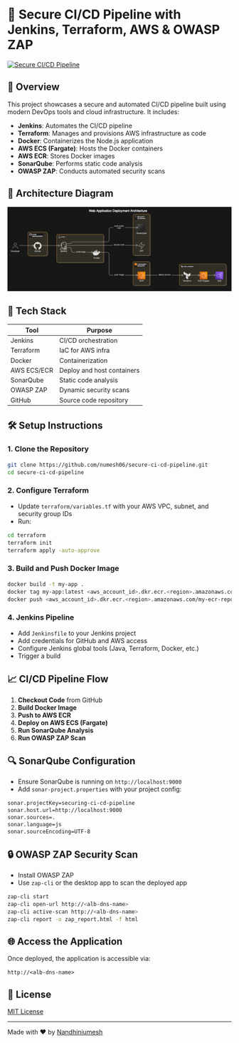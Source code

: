 # 🚀 Secure CI/CD Pipeline with Jenkins, Terraform, AWS & OWASP ZAP

[![Secure CI/CD Pipeline](https://github.com/numesh06/secure-ci-cd-pipeline/actions/workflows/ci-cd.yml/badge.svg)](https://github.com/numesh06/secure-ci-cd-pipeline/actions/workflows/ci-cd.yml)

## 📌 Overview
This project showcases a secure and automated CI/CD pipeline built using modern DevOps tools and cloud infrastructure. It includes:

- **Jenkins**: Automates the CI/CD pipeline
- **Terraform**: Manages and provisions AWS infrastructure as code
- **Docker**: Containerizes the Node.js application
- **AWS ECS (Fargate)**: Hosts the Docker containers
- **AWS ECR**: Stores Docker images
- **SonarQube**: Performs static code analysis
- **OWASP ZAP**: Conducts automated security scans

## 🧱 Architecture Diagram
![Architecture Diagram](architecture.png)

## 📂 Tech Stack
| Tool          | Purpose                            |
|---------------|-------------------------------------|
| Jenkins       | CI/CD orchestration                |
| Terraform     | IaC for AWS infra                  |
| Docker        | Containerization                   |
| AWS ECS/ECR   | Deploy and host containers         |
| SonarQube     | Static code analysis               |
| OWASP ZAP     | Dynamic security scans             |
| GitHub        | Source code repository             |

## 🛠️ Setup Instructions

### 1. Clone the Repository
```bash
git clone https://github.com/numesh06/secure-ci-cd-pipeline.git
cd secure-ci-cd-pipeline
```

### 2. Configure Terraform
- Update `terraform/variables.tf` with your AWS VPC, subnet, and security group IDs
- Run:
```bash
cd terraform
terraform init
terraform apply -auto-approve
```

### 3. Build and Push Docker Image
```bash
docker build -t my-app .
docker tag my-app:latest <aws_account_id>.dkr.ecr.<region>.amazonaws.com/my-ecr-repo:latest
docker push <aws_account_id>.dkr.ecr.<region>.amazonaws.com/my-ecr-repo:latest
```

### 4. Jenkins Pipeline
- Add `Jenkinsfile` to your Jenkins project
- Add credentials for GitHub and AWS access
- Configure Jenkins global tools (Java, Terraform, Docker, etc.)
- Trigger a build

## 📈 CI/CD Pipeline Flow
1. **Checkout Code** from GitHub
2. **Build Docker Image**
3. **Push to AWS ECR**
4. **Deploy on AWS ECS (Fargate)**
5. **Run SonarQube Analysis**
6. **Run OWASP ZAP Scan**

## 🔍 SonarQube Configuration
- Ensure SonarQube is running on `http://localhost:9000`
- Add `sonar-project.properties` with your project config:
```properties
sonar.projectKey=securing-ci-cd-pipeline
sonar.host.url=http://localhost:9000
sonar.sources=.
sonar.language=js
sonar.sourceEncoding=UTF-8
```

## 🔒 OWASP ZAP Security Scan
- Install OWASP ZAP
- Use `zap-cli` or the desktop app to scan the deployed app
```bash
zap-cli start
zap-cli open-url http://<alb-dns-name>
zap-cli active-scan http://<alb-dns-name>
zap-cli report -o zap_report.html -f html
```

## 🌐 Access the Application
Once deployed, the application is accessible via:
```
http://<alb-dns-name>
```

## 📜 License
[MIT License](LICENSE)

---
Made with ❤️ by [Nandhiniumesh](https://github.com/numesh06)

